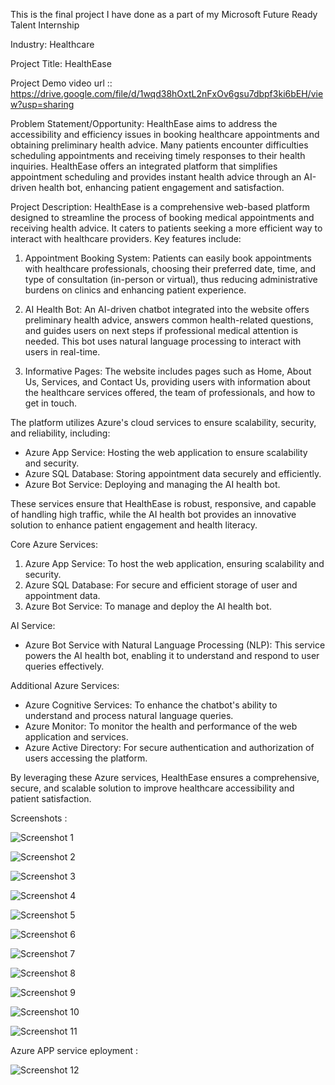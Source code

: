 This is the final project I have done  as a part of my Microsoft Future Ready Talent Internship 


Industry: Healthcare

Project Title: HealthEase

Project Demo video url ::  https://drive.google.com/file/d/1wqd38hOxtL2nFxOv6gsu7dbpf3ki6bEH/view?usp=sharing

Problem Statement/Opportunity:
HealthEase aims to address the accessibility and efficiency issues in booking healthcare appointments and obtaining preliminary health advice. Many patients encounter difficulties scheduling appointments and receiving timely responses to their health inquiries. HealthEase offers an integrated platform that simplifies appointment scheduling and provides instant health advice through an AI-driven health bot, enhancing patient engagement and satisfaction.

Project Description:
HealthEase is a comprehensive web-based platform designed to streamline the process of booking medical appointments and receiving health advice. It caters to patients seeking a more efficient way to interact with healthcare providers. Key features include:

1. Appointment Booking System: Patients can easily book appointments with healthcare professionals, choosing their preferred date, time, and type of consultation (in-person or virtual), thus reducing administrative burdens on clinics and enhancing patient experience.

2. AI Health Bot: An AI-driven chatbot integrated into the website offers preliminary health advice, answers common health-related questions, and guides users on next steps if professional medical attention is needed. This bot uses natural language processing to interact with users in real-time.

3. Informative Pages: The website includes pages such as Home, About Us, Services, and Contact Us, providing users with information about the healthcare services offered, the team of professionals, and how to get in touch.

The platform utilizes Azure's cloud services to ensure scalability, security, and reliability, including:

- Azure App Service: Hosting the web application to ensure scalability and security.
- Azure SQL Database: Storing appointment data securely and efficiently.
- Azure Bot Service: Deploying and managing the AI health bot.

These services ensure that HealthEase is robust, responsive, and capable of handling high traffic, while the AI health bot provides an innovative solution to enhance patient engagement and health literacy.

Core Azure Services:
1. Azure App Service: To host the web application, ensuring scalability and security.
2. Azure SQL Database: For secure and efficient storage of user and appointment data.
3. Azure Bot Service: To manage and deploy the AI health bot.

AI Service:
- Azure Bot Service with Natural Language Processing (NLP): This service powers the AI health bot, enabling it to understand and respond to user queries effectively.

Additional Azure Services:
- Azure Cognitive Services: To enhance the chatbot's ability to understand and process natural language queries.
- Azure Monitor: To monitor the health and performance of the web application and services.
- Azure Active Directory: For secure authentication and authorization of users accessing the platform.

By leveraging these Azure services, HealthEase ensures a comprehensive, secure, and scalable solution to improve healthcare accessibility and patient satisfaction.

Screenshots : 


![Screenshot 1](https://github.com/sharmilashaik218/frt_Project/raw/a4e5a192bf308741dce0636b981720088198c8e0/Screenshot%202024-06-14%20223943.png)


![Screenshot 2](https://github.com/sharmilashaik218/frt_Project/raw/a4e5a192bf308741dce0636b981720088198c8e0/Screenshot%202024-06-14%20224006.png)


![Screenshot 3](https://github.com/sharmilashaik218/frt_Project/raw/a4e5a192bf308741dce0636b981720088198c8e0/Screenshot%202024-06-14%20224018.png)


![Screenshot 4](https://github.com/sharmilashaik218/frt_Project/raw/a4e5a192bf308741dce0636b981720088198c8e0/Screenshot%202024-06-14%20224036.png)


![Screenshot 5](https://github.com/sharmilashaik218/frt_Project/raw/a4e5a192bf308741dce0636b981720088198c8e0/Screenshot%202024-06-14%20224045.png)


![Screenshot 6](https://github.com/sharmilashaik218/frt_Project/raw/a4e5a192bf308741dce0636b981720088198c8e0/Screenshot%202024-06-14%20224052.png)


![Screenshot 7](https://github.com/sharmilashaik218/frt_Project/raw/a4e5a192bf308741dce0636b981720088198c8e0/Screenshot%202024-06-14%20224106.png)


![Screenshot 8](https://github.com/sharmilashaik218/frt_Project/raw/a4e5a192bf308741dce0636b981720088198c8e0/Screenshot%202024-06-14%20224117.png)


![Screenshot 9](https://github.com/sharmilashaik218/frt_Project/raw/a4e5a192bf308741dce0636b981720088198c8e0/Screenshot%202024-06-14%20224143.png)


![Screenshot 10](https://github.com/sharmilashaik218/frt_Project/raw/a4e5a192bf308741dce0636b981720088198c8e0/Screenshot%202024-06-14%20224216.png)


![Screenshot 11](https://github.com/sharmilashaik218/frt_Project/raw/a4e5a192bf308741dce0636b981720088198c8e0/Screenshot%202024-06-14%20224248.png)


Azure APP service eployment : 


![Screenshot 12](https://github.com/sharmilashaik218/frt_Project/raw/a4e5a192bf308741dce0636b981720088198c8e0/Screenshot%202024-06-15%20134107.png)

